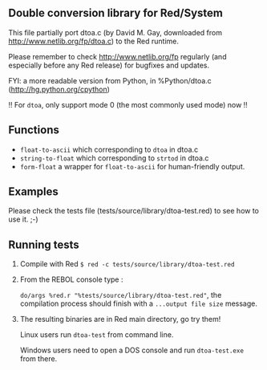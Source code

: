 Double conversion library for Red/System
------------------------

This file partially port dtoa.c (by David M. Gay, downloaded from http://www.netlib.org/fp/dtoa.c) to the Red runtime.

Please remember to check http://www.netlib.org/fp regularly (and especially before any Red release) for bugfixes and updates.

FYI: a more readable version from Python, in %Python/dtoa.c (http://hg.python.org/cpython)

!! For `dtoa`, only support mode 0 (the most commonly used mode) now !!

Functions
------------------------

* `float-to-ascii` which corresponding to `dtoa` in dtoa.c
* `string-to-float` which corresponding to `strtod` in dtoa.c
* `form-float` a wrapper for `float-to-ascii` for human-friendly output.

Examples
------------------------
Please check the tests file (tests/source/library/dtoa-test.red) to see how to use it. ;-)

Running tests
------------------------
1. Compile with Red
    `$ red -c tests/source/library/dtoa-test.red`

1. From the REBOL console type :

    `do/args %red.r "%tests/source/library/dtoa-test.red"`, the compilation process should finish with a `...output file size` message.

1. The resulting binaries are in Red main directory, go try them!

    Linux users run `dtoa-test` from command line.

    Windows users need to open a DOS console and run `dtoa-test.exe` from there.
